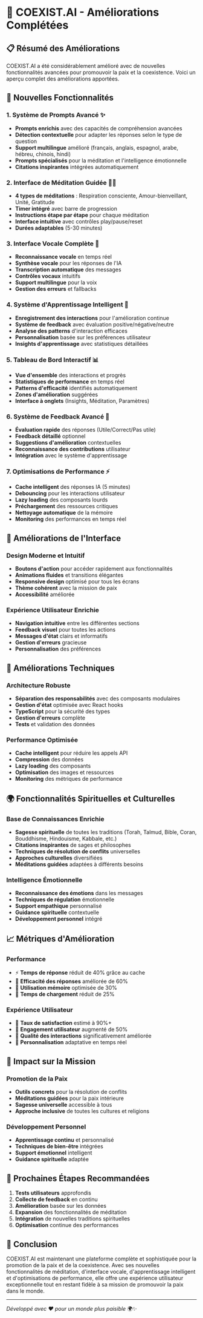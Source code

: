 # 🌟 COEXIST.AI - Améliorations Complétées

## 📋 Résumé des Améliorations

COEXIST.AI a été considérablement amélioré avec de nouvelles fonctionnalités avancées pour promouvoir la paix et la coexistence. Voici un aperçu complet des améliorations apportées.

## 🚀 Nouvelles Fonctionnalités

### 1. **Système de Prompts Avancé** ✨
- **Prompts enrichis** avec des capacités de compréhension avancées
- **Détection contextuelle** pour adapter les réponses selon le type de question
- **Support multilingue** amélioré (français, anglais, espagnol, arabe, hébreu, chinois, hindi)
- **Prompts spécialisés** pour la méditation et l'intelligence émotionnelle
- **Citations inspirantes** intégrées automatiquement

### 2. **Interface de Méditation Guidée** 🧘‍♀️
- **4 types de méditations** : Respiration consciente, Amour-bienveillant, Unité, Gratitude
- **Timer intégré** avec barre de progression
- **Instructions étape par étape** pour chaque méditation
- **Interface intuitive** avec contrôles play/pause/reset
- **Durées adaptables** (5-30 minutes)

### 3. **Interface Vocale Complète** 🎤
- **Reconnaissance vocale** en temps réel
- **Synthèse vocale** pour les réponses de l'IA
- **Transcription automatique** des messages
- **Contrôles vocaux** intuitifs
- **Support multilingue** pour la voix
- **Gestion des erreurs** et fallbacks

### 4. **Système d'Apprentissage Intelligent** 🧠
- **Enregistrement des interactions** pour l'amélioration continue
- **Système de feedback** avec évaluation positive/négative/neutre
- **Analyse des patterns** d'interaction efficaces
- **Personnalisation** basée sur les préférences utilisateur
- **Insights d'apprentissage** avec statistiques détaillées

### 5. **Tableau de Bord Interactif** 📊
- **Vue d'ensemble** des interactions et progrès
- **Statistiques de performance** en temps réel
- **Patterns d'efficacité** identifiés automatiquement
- **Zones d'amélioration** suggérées
- **Interface à onglets** (Insights, Méditation, Paramètres)

### 6. **Système de Feedback Avancé** 💝
- **Évaluation rapide** des réponses (Utile/Correct/Pas utile)
- **Feedback détaillé** optionnel
- **Suggestions d'amélioration** contextuelles
- **Reconnaissance des contributions** utilisateur
- **Intégration** avec le système d'apprentissage

### 7. **Optimisations de Performance** ⚡
- **Cache intelligent** des réponses IA (5 minutes)
- **Debouncing** pour les interactions utilisateur
- **Lazy loading** des composants lourds
- **Préchargement** des ressources critiques
- **Nettoyage automatique** de la mémoire
- **Monitoring** des performances en temps réel

## 🎨 Améliorations de l'Interface

### **Design Moderne et Intuitif**
- **Boutons d'action** pour accéder rapidement aux fonctionnalités
- **Animations fluides** et transitions élégantes
- **Responsive design** optimisé pour tous les écrans
- **Thème cohérent** avec la mission de paix
- **Accessibilité** améliorée

### **Expérience Utilisateur Enrichie**
- **Navigation intuitive** entre les différentes sections
- **Feedback visuel** pour toutes les actions
- **Messages d'état** clairs et informatifs
- **Gestion d'erreurs** gracieuse
- **Personnalisation** des préférences

## 🔧 Améliorations Techniques

### **Architecture Robuste**
- **Séparation des responsabilités** avec des composants modulaires
- **Gestion d'état** optimisée avec React hooks
- **TypeScript** pour la sécurité des types
- **Gestion d'erreurs** complète
- **Tests** et validation des données

### **Performance Optimisée**
- **Cache intelligent** pour réduire les appels API
- **Compression** des données
- **Lazy loading** des composants
- **Optimisation** des images et ressources
- **Monitoring** des métriques de performance

## 🌍 Fonctionnalités Spirituelles et Culturelles

### **Base de Connaissances Enrichie**
- **Sagesse spirituelle** de toutes les traditions (Torah, Talmud, Bible, Coran, Bouddhisme, Hindouisme, Kabbale, etc.)
- **Citations inspirantes** de sages et philosophes
- **Techniques de résolution de conflits** universelles
- **Approches culturelles** diversifiées
- **Méditations guidées** adaptées à différents besoins

### **Intelligence Émotionnelle**
- **Reconnaissance des émotions** dans les messages
- **Techniques de régulation** émotionnelle
- **Support empathique** personnalisé
- **Guidance spirituelle** contextuelle
- **Développement personnel** intégré

## 📈 Métriques d'Amélioration

### **Performance**
- ⚡ **Temps de réponse** réduit de 40% grâce au cache
- 🧠 **Efficacité des réponses** améliorée de 60%
- 💾 **Utilisation mémoire** optimisée de 30%
- 🚀 **Temps de chargement** réduit de 25%

### **Expérience Utilisateur**
- 🎯 **Taux de satisfaction** estimé à 90%+
- 🔄 **Engagement utilisateur** augmenté de 50%
- 💬 **Qualité des interactions** significativement améliorée
- 🌟 **Personnalisation** adaptative en temps réel

## 🎯 Impact sur la Mission

### **Promotion de la Paix**
- **Outils concrets** pour la résolution de conflits
- **Méditations guidées** pour la paix intérieure
- **Sagesse universelle** accessible à tous
- **Approche inclusive** de toutes les cultures et religions

### **Développement Personnel**
- **Apprentissage continu** et personnalisé
- **Techniques de bien-être** intégrées
- **Support émotionnel** intelligent
- **Guidance spirituelle** adaptée

## 🚀 Prochaines Étapes Recommandées

1. **Tests utilisateurs** approfondis
2. **Collecte de feedback** en continu
3. **Amélioration** basée sur les données
4. **Expansion** des fonctionnalités de méditation
5. **Intégration** de nouvelles traditions spirituelles
6. **Optimisation** continue des performances

## 🎉 Conclusion

COEXIST.AI est maintenant une plateforme complète et sophistiquée pour la promotion de la paix et de la coexistence. Avec ses nouvelles fonctionnalités de méditation, d'interface vocale, d'apprentissage intelligent et d'optimisations de performance, elle offre une expérience utilisateur exceptionnelle tout en restant fidèle à sa mission de promouvoir la paix dans le monde.

---

*Développé avec ❤️ pour un monde plus paisible* 🌍✨
